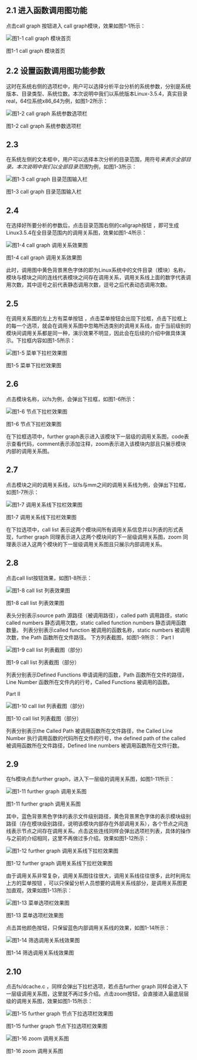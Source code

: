 ## 2.1	进入函数调用图功能点击call graph 按钮进入 call graph模块，效果如图1-1所示：![图1-1 call graph 模块首页](fig/1-01.png "图1-1 call graph 模块首页")图1-1 call graph 模块首页## 2.2	设置函数调用图功能参数这时在系统右侧的选项栏中，用户可以选择分析平台分析的系统参数，分别是系统版本、目录类型、系统位数。本次说明中我们以系统版本Linux-3.5.4，真实目录real，64位系统x86_64为例，如图1-2所示：![图1-2 call graph 系统参数选项栏](fig/1-02.png "图1-2 call graph 系统参数选项栏")图1-2 call graph 系统参数选项栏## 2.3	在系统左侧的文本框中，用户可以选择本次分析的目录范围，用符号*来表示全部目录。本次说明中我们以全部目录范围*为例，如图1-3所示：![图1-3 call graph 目录范围输入栏](fig/1-03.png "图1-3 call graph 目录范围输入栏")图1-3 call graph 目录范围输入栏## 2.4	在选择好所要分析的参数后，点击目录范围右侧的callgraph按钮 ，即可生成Linux3.5.4在全目录范围内的调用关系图，效果如图1-4所示： ![图1-4 call graph 调用关系效果图](fig/1-04.png "图1-4 call graph 调用关系效果图")图1-4 call graph 调用关系效果图此时，调用图中黄色背景黑色字体的即为Linux系统中的文件目录（模块）名称，模块与模块之间的连线代表模块之间存在调用关系，调用关系线上面的数字代表调用次数，其中逗号之前代表静态调用次数，逗号之后代表动态调用次数。## 2.5	在调用关系图的左上方有菜单按钮 ，点击菜单按钮会出现下拉框，点击下拉框上的每一个选项，就会在调用关系图中忽略所选类别的调用关系线，由于当前级别的模块间调用关系都是同一种，演示效果不明显，因此会在后续的介绍中做具体演示。下拉框内容如图1-5所示：![图1-5 菜单下拉栏效果图](fig/1-05.png "图1-5 菜单下拉栏效果图")图1-5 菜单下拉栏效果图## 2.6	点击模块名称，以fs为例，会弹出下拉框，如图1-6所示：![图1-6 节点下拉栏效果图](fig/1-06.png "图1-6 节点下拉栏效果图")图1-6 节点下拉栏效果图在下拉框选项中，further graph表示进入该模块下一层级的调用关系图，code表示查看代码，comment表示添加注释，zoom表示进入该模块内部且只展示模块内部的调用关系图。## 2.7	点击模块之间的调用关系线，以fs与mm之间的调用关系线为例，会弹出下拉框，如图1-7所示：![图1-7 调用关系线下拉栏效果图](fig/1-07.png "图1-7 调用关系线下拉栏效果图")图1-7 调用关系线下拉栏效果图在下拉选项中，call list 表示这两个模块间所有调用关系信息并以列表的形式表现，further graph 同理表示进入这两个模块间的下一层级调用关系图，zoom 同理表示进入这两个模块的下一层级调用关系图且只展示内部调用关系。## 2.8	点击call list按钮效果，如图1-8所示：![图1-8 call list 列表效果图](fig/1-08.png "图1-8 call list 列表效果图")图1-8 call list 列表效果图表头分别表示source path 源路径（被调用路径），called path 调用路径，static called numbers 静态调用次数，static called function numbers 静态调用函数数量。列表分别表示called function 被调用的函数名称，static numbers 被调用次数，the Path 函数所在文件路径。下方列表截图，如图1-9所示：Part I![图1-9 call list 列表截图（部分）](fig/1-09.png "图1-9 call list 列表截图（部分）")图1-9 call list 列表截图（部分）列表分别表示Defined Functions 申请调用的函数，Path 函数所在文件的路径，Line Number 函数所在文件内的行号，Called Functions 被调用的函数。Part II![图1-10 call list 列表截图（部分）](fig/1-10.png "图1-10 call list 列表截图（部分）")图1-10 call list 列表截图（部分）列表分别表示the Called Path 被调用函数所在文件路径，the Called Line Number 执行调用函数的代码所在文件的行号，the defined path of the called 被调用函数所在文件路径，Defined line numbers 被调用函数所在文件行数。## 2.9	在fs模块点击further graph，进入下一层级的调用关系图，如图1-11所示：![图1-11 further graph 调用关系图](fig/1-11.png "图1-11 further graph 调用关系图")图1-11 further graph 调用关系图其中，蓝色背景黑色字体的表示文件级别路径，黄色背景黑色字体的表示模块级别路径（存在模块级别路径，说明该模块内部存在外部调用关系），各个节点之间连线表示节点之间存在调用关系。点击这些连线同样会弹出选项栏列表，具体的操作与之前的介绍相同，这里不再做过多介绍。效果如图1-12所示：![图1-12 further graph 调用关系线下拉栏效果图](fig/1-12.png "图1-12 further graph 调用关系线下拉栏效果图")图1-12 further graph 调用关系线下拉栏效果图由于调用关系非常复杂，调用关系图往往很大，调用关系线往往很多，此时利用左上方的菜单按钮 ，可以只保留分析人员想要的调用关系线部分，是调用关系图更加直观，效果如图1-13所示：![图1-13 菜单选项栏效果图](fig/1-13.png "图1-13 菜单选项栏效果图")图1-13 菜单选项栏效果图点击其他颜色按钮，只保留蓝色内部调用关系线的效果，如图1-14所示：![图1-14 筛选调用关系线效果图](fig/1-14.png "图1-14 筛选调用关系线效果图")图1-14 筛选调用关系线效果图## 2.10	点击fs/dcache.c ，同样会弹出下拉栏选项，若点击further graph 同样会进入下一层级调用关系图，这里就不再过多介绍。点击zoom按钮，会直接进入最底层层级的调用关系图，效果如图1-15所示：![图1-15 further graph 节点下拉选项栏效果图](fig/1-15.png "图1-15 further graph 节点下拉选项栏效果图")图1-15 further graph 节点下拉选项栏效果图![图1-16 zoom 调用关系图](fig/1-16.png "图1-16 zoom 调用关系图")图1-16 zoom 调用关系图